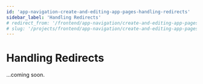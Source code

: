 ```yaml
---
id: 'app-navigation-create-and-editing-app-pages-handling-redirects'
sidebar_label: 'Handling Redirects'
# redirect_from: '/frontend/app-navigation/create-and-editing-app-pages/handling-redirects'
# slug: '/projects/frontend/app-navigation/create-and-editing-app-pages/handling-redirects'
---
```


# Handling Redirects

...coming soon.
